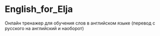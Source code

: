 # English_for_Elja
Онлайн тренажер для обучения слов в английском языке (перевод с русского на английский и наоборот)
